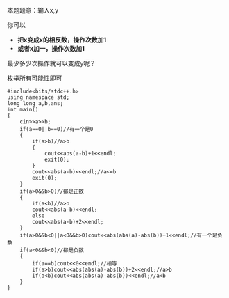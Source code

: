 本题题意：输入x,y

你可以

 * **把x变成x的相反数，操作次数加1**
 * **或者x加一，操作次数加1**

最少多少次操作就可以变成y呢？

枚举所有可能性即可
```
#include<bits/stdc++.h>
using namespace std;
long long a,b,ans;
int main()
{
	cin>>a>>b;
	if(a==0||b==0)//有一个是0
	{
		if(a>b)//a>b
		{
			cout<<abs(a-b)+1<<endl;
			exit(0);
		}
		cout<<abs(a-b)<<endl;//a<=b
		exit(0);
	}
	if(a>0&&b>0)//都是正数
	{
		if(a<b)//a>b
		cout<<abs(a-b)<<endl;
		else
		cout<<abs(a-b)+2<<endl;
	}
	if(a>0&&b<0||a<0&&b>0)cout<<abs(abs(a)-abs(b))+1<<endl;//有一个是负数
	if(a<0&&b<0)//都是负数
	{
		if(a==b)cout<<0<<endl;//相等
		if(a>b)cout<<abs(abs(a)-abs(b))+2<<endl;//a>b
		if(a<b)cout<<abs(abs(a)-abs(b))<<endl;//a<b
	}
}
```
